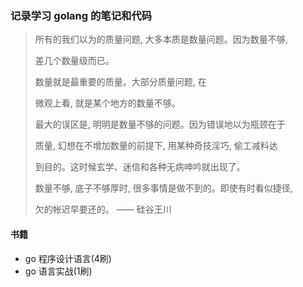 
### 记录学习 golang 的笔记和代码





> 所有的我们以为的质量问题, 大多本质是数量问题。因为数量不够,
>
> 差几个数量级而已。
>
> 数量就是最重要的质量。大部分质量问题, 在
>
> 微观上看, 就是某个地方的数量不够。
> 
> 最大的误区是, 明明是数量不够的问题。因为错误地以为瓶颈在于
>
> 质量, 幻想在不增加数量的前提下, 用某种奇技淫巧, 偷工减料达
>
> 到目的。这时候玄学、迷信和各种无病呻吟就出现了。
>
> 数量不够, 底子不够厚时, 很多事情是做不到的。即使有时看似捷径,
>
> 欠的帐迟早要还的。
>                                                   —— 硅谷王川





#### 书籍
- go 程序设计语言(4刷)
- go 语言实战(1刷)
